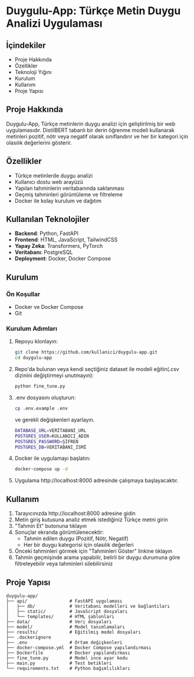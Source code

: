 # Duygulu-App: Türkçe Metin Duygu Analizi Uygulaması

## İçindekiler
- Proje Hakkında
- Özellikler
- Teknoloji Yığını
- Kurulum
- Kullanım
- Proje Yapısı

## Proje Hakkında

Duygulu-App, Türkçe metinlerin duygu analizi için geliştirilmiş bir web uygulamasıdır. DistilBERT tabanlı bir derin öğrenme modeli kullanarak metinleri pozitif, nötr veya negatif olarak sınıflandırır ve her bir kategori için olasılık değerlerini gösterir.

## Özellikler

- Türkçe metinlerde duygu analizi
- Kullanıcı dostu web arayüzü
- Yapılan tahminlerin veritabanında saklanması
- Geçmiş tahminleri görüntüleme ve filtreleme
- Docker ile kolay kurulum ve dağıtım

## Kullanılan Teknolojiler

- **Backend**: Python, FastAPI
- **Frontend**: HTML, JavaScript, TailwindCSS
- **Yapay Zeka**: Transformers, PyTorch
- **Veritabanı**: PostgreSQL
- **Deployment**: Docker, Docker Compose

## Kurulum

### Ön Koşullar
- Docker ve Docker Compose
- Git

### Kurulum Adımları

1. Repoyu klonlayın:
   ```bash
   git clone https://github.com/kullanici/duygulu-app.git
   cd duygulu-app
   ```

2. Repo'da bulunan veya kendi seçtiğiniz dataset ile modeli eğitin(.csv dizinini değiştirmeyi unutmayın):
   ```bash
   python fine_tune.py
   ```

3. .env dosyasını oluşturun:
   ```bash
   cp .env.example .env
   ```
   ve gerekli değişkenleri ayarlayın.
    ```bash
   DATABASE_URL=VERİTABANI_URL
   POSTGRES_USER=KULLANICI_ADIN
   POSTGRES_PASSWORD=ŞİFREN
   POSTGRES_DB=VERİTABANI_İSMİ
   ```

4. Docker ile uygulamayı başlatın:
   ```bash
   docker-compose up -d
   ```

5. Uygulama http://localhost:8000 adresinde çalışmaya başlayacaktır.

## Kullanım

1. Tarayıcınızda http://localhost:8000 adresine gidin
2. Metin giriş kutusuna analiz etmek istediğiniz Türkçe metni girin
3. "Tahmin Et" butonuna tıklayın
4. Sonuçlar ekranda görüntülenecektir:
   - Tahmin edilen duygu (Pozitif, Nötr, Negatif)
   - Her bir duygu kategorisi için olasılık değerleri
5. Önceki tahminleri görmek için "Tahminleri Göster" linkine tıklayın
6. Tahmin geçmişinde arama yapabilir, belirli bir duygu durumuna göre filtreleyebilir veya tahminleri silebilirsiniz

## Proje Yapısı

```
duygulu-app/
├── api/                # FastAPI uygulaması
│   ├── db/             # Veritabanı modelleri ve bağlantıları
│   ├── static/         # JavaScript dosyaları
│   └── templates/      # HTML şablonları
├── data/               # Veri dosyaları
├── model/              # Model tanımlamaları
├── results/            # Eğitilmiş model dosyaları
├── .dockerignore
├── .env                # Ortam değişkenleri
├── docker-compose.yml  # Docker Compose yapılandırması
├── Dockerfile          # Docker yapılandırması
├── fine_tune.py        # Model ince ayar kodu
├── main.py             # Test betikleri
└── requirements.txt    # Python bağımlılıkları
```